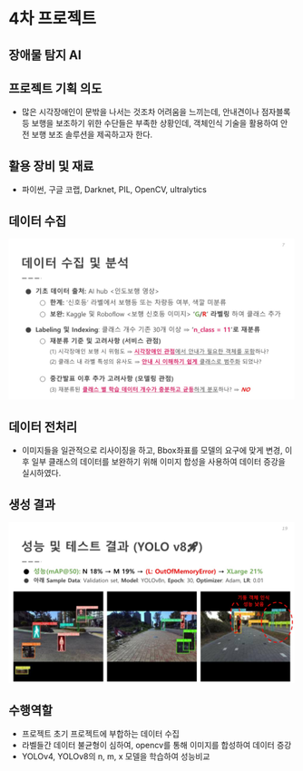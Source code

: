 # 4차 프로젝트

## 장애물 탐지 AI

## 프로젝트 기획 의도
- 많은 시각장애인이 문밖을 나서는 것조차 어려움을 느끼는데, 안내견이나 점자블록 등 보행을 보조하기 위한 수단들은 부족한 상황인데, 객체인식 기술을 활용하여 안전 보행 보조 솔루션을 제곡하고자 한다.

## 활용 장비 및 재료
- 파이썬, 구글 코랩, 
Darknet, PIL, OpenCV, ultralytics

## 데이터 수집
![alt text](데이터.jpg)

## 데이터 전처리
- 이미지들을 일관적으로 리사이징을 하고, Bbox좌표를 모델의 요구에 맞게 변경, 이후 일부 클래스의 데이터를 보완하기 위해 이미지 합성을 사용하여 데이터 증강을 실시하였다.

## 생성 결과
![alt text](결과.jpg)

## 수행역할
- 프로젝트 초기 프로젝트에 부합하는 데이터 수집
- 라벨들간 데이터 불균형이 심하여, opencv를 통해 이미지를 합성하여 데이터 증강
- YOLOv4, YOLOv8의 n, m, x 모델을 학습하여 성능비교